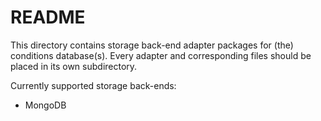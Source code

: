 # README

This directory contains storage back-end adapter packages for (the) conditions database(s).
Every adapter and corresponding files should be placed in its own subdirectory.

Currently supported storage back-ends:

*  MongoDB